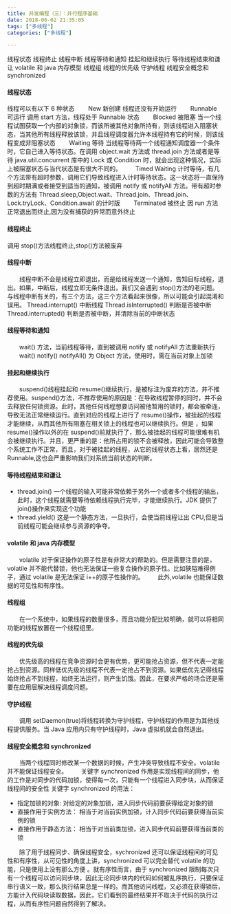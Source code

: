 ```yaml
---
title: 并发编程（三）：并行程序基础
date: 2018-06-02 21:35:05
tags: ["多线程"]
categories: ["多线程"]

---
```


线程状态
线程终止
线程中断
线程等待和通知
挂起和继续执行
等待线程结束和谦让
volatile 和 java 内存模型
线程组
线程的优先级
守护线程
线程安全概念和 synchronized

<!--more-->

#### 线程状态

线程可以有以下 6 种状态
&emsp;&emsp;New 新创建 线程还没有开始运行
&emsp;&emsp;Runnable 可运行 调用 start 方法，线程处于 Runnable 状态
&emsp;&emsp;Blocked 被阻塞 当一个线程试图获取一个内部的对象锁，而该所被其他对象所持有，则该线程进入阻塞状态，当其他所有线程释放该锁，并且线程调度器允许本线程持有它的时候，则该线程变成非阻塞状态
&emsp;&emsp;Waiting 等待 当线程等待两一个线程通知调度器一个条件时，它自己进入等待状态。在调用 object.wait 方法或 thread.join 方法或者是等待 java.util.concurrent 库中的 Lock 或 Condition 时，就会出现这种情况，实际上被阻塞状态与当代状态是有很大不同的。
&emsp;&emsp;Timed Waiting 计时等待，有几个方法带有超时参数，调用它们导致线程进入计时等待状态。这一状态将一直保持到超时期满或者接受到适当的通知，被调用 notify 或 notifyAll 方法。带有超时参数的方法有 Thread.sleep,Object.wait、Thread.join、Thread.join、Lock.tryLock、Condition.await 的计时版
&emsp;&emsp;Terminated 被终止 因 run 方法正常退出而终止,因为没有捕获的异常而意外终止

#### 线程终止

调用 stop()方法线程终止,stop()方法被废弃

#### 线程中断

&emsp;&emsp;线程中断不会是线程立即退出，而是给线程发送一个通知，告知目标线程，退出。如果，中断后，线程立即无条件退出，我们又会遇到 stop()方法的老问题。与线程中断有关的，有三个方法，这三个方法看起来很像，所以可能会引起混淆和误用。
Thread.interrupt() 中断线程
Thread.isInterrupted() 判断是否被中断
Thread.interrupted() 判断是否被中断，并清除当前的中断状态

#### 线程等待和通知

&emsp;&emsp;wait() 方法，当前线程等待，直到被调用 notify 或 notifyAll 方法重新执行
&emsp;&emsp;wait() notify() notifyAll() 为 Object 方法，使用时，需在当前对象上加锁

#### 挂起和继续执行

&emsp;&emsp;suspend()线程挂起和 resume()继续执行，是被标注为废弃的方法，并不推荐使用。suspend()方法，不推荐使用的原因是：在导致线程暂停的同时，并不会去释放任何锁资源。此时，其他任何线程想要访问被他暂用的锁时，都会被牵连，导致无法正常继续运行。直到对应的线程上进行了 resume()操作，被挂起的线程才能继续，从而其他所有阻塞在相关锁上的线程也可以继续执行。但是 ，如果 resume()操作以外的在 suspend()前就执行了，那么被挂起的线程可能很难有机会被继续执行。并且，更严重的是：他所占用的锁不会被释放，因此可能会导致整个系统工作不正常，而且，对于被挂起的线程，从它的线程状态上看，居然还是 Runnable,这也会严重影响我们对系统当前状态的判断。

#### 等待线程结束和谦让

- thread.join()
  一个线程的输入可能非常依赖于另外一个或者多个线程的输出，此时，这个线程就需要等待依赖线程执行完毕，才能继续执行。JDK 提供了 join()操作来实现这个功能
- thread.yield()
  这是一个静态方法，一旦执行，会使当前线程让出 CPU,但是当前线程可能会继续参与资源的争夺。

#### volatile 和 java 内存模型

&emsp;&emsp;volatile 对于保证操作的原子性是有非常大的帮助的。但是需要注意的是，volatile 并不能代替锁，他也无法保证一些复合操作的原子性。比如狭隘难得例子，通过 volatile 是无法保证 i++的原子性操作的。
&emsp;&emsp;此外,volatile 也能保证数据的可见性和有序性。

#### 线程组

&emsp;&emsp;在一个系统中，如果线程的数量很多，而且功能分配比较明确，就可以将相同功能的线程放置在一个线程组里。

#### 线程的优先级

&emsp;&emsp;优先级高的线程在竞争资源时会更有优势，更可能抢占资源，但不代表一定能抢占到资源。同样低优先级的线程不代表一定抢占不到资源。如果低优先记得线程始终抢占不到线程，始终无法运行，则产生饥饿。因此，在要求严格的场合还是需要在应用层解决线程调度问题。

#### 守护线程

&emsp;&emsp;调用 setDaemon(true)将线程转换为守护线程，守护线程的作用是为其他线程提供服务。当 Java 应用内只有守护线程时，Java 虚拟机就会自然退出。

#### 线程安全概念和 synchronized

&emsp;&emsp;当两个线程同时修改某一个数据的时候，产生冲突导致线程不安全。volatile 并不能保证线程安全。
&emsp;&emsp;关键字 synchronized 作用是实现线程间的同步，他的工作是对同步的代码加锁，使得每一次，只能有一个线程进入同步块，从而保证线程间的安全性
关键字 synchronized 的用法：

- 指定加锁的对象: 对给定的对象加锁，进入同步代码前要获得给定对象的锁
- 直接作用于实例方法： 相当于对当前实例加锁，计入同步代码前要获得当前实例的锁
- 直接作用于静态方法： 相当于对当前类加锁，进入同步代码前要获得当前类的锁

&emsp;&emsp;除了用于线程同步、确保线程安全，sychronized 还可以保证线程间的可见性和有序性，从可见性的角度上讲，synchronized 可以完全替代 volatile 的功能，只是使用上没有那么方便 。就有序性而言，由于 synchronized 限制每次只有一个线程可以访问同步块，因此无论同步块内的代码如何被乱序执行，只要保证串行语义一致，那么执行结果总是一样的。而其他访问线程，又必须在获得锁后，方能计入代码块读取数据，因此，它们看到的最终结果并不取决于代码的执行过程，从而有序性问题自然得到了解决。
